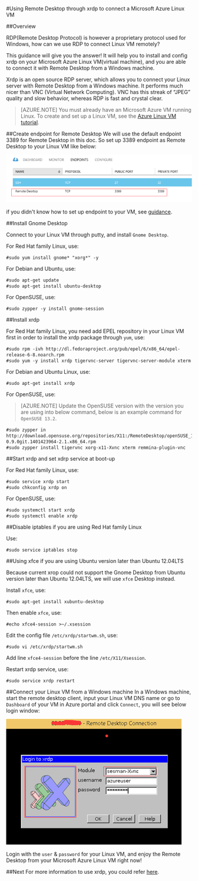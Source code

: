 <properties
	pageTitle="Using Remote Desktop through xrdp to connect a Microsoft Azure Linux VM."
	description="Learn how to Install and Config Remote Desktop on a Microsoft Azure Linux VM."
	services="virtual-machines"
	documentationCenter=""
	authors="SuperScottz"
	manager="timlt"
	editor=""/>

<tags
	ms.service="virtual-machines"
	ms.workload="infrastructure-services"
	ms.tgt_pltfrm="vm-linux"
	ms.devlang="na"
	ms.topic="article"
	ms.date="08/31/2015"
	ms.author="mingzhan"/>


#Using Remote Desktop through xrdp to connect a Microsoft Azure Linux VM

##Overview

RDP(Remote Desktop Protocol) is however a proprietary protocol used for Windows, how can we use RDP to connect Linux VM remotely?

This guidance will give you the answer! It will help you to install and config xrdp on your Microsoft Azure Linux VM(virtual machine), and you are able to connect it with Remote Desktop from a Windows machine.

Xrdp is an open source RDP server, which allows you to connect your Linux server with Remote Desktop from a Windows machine. It performs much nicer than VNC (Virtual Network Computing). VNC has this streak of “JPEG” quality and slow behavior, whereas RDP is fast and crystal clear.
 

> [AZURE.NOTE] You must already have an Microsoft Azure VM running Linux. To create and set up a Linux VM, see the [Azure Linux VM tutorial](virtual-machines-linux-tutorial.md).


##Create endpoint for Remote Desktop
We will use the default endpoint 3389 for Remote Desktop in this doc. So set up 3389 endpoint as Remote Desktop to your Linux VM like below:


![image](./media/virtual-machines-linux-remote-desktop/no1.png)


if you didn't know how to set up endpoint to your VM, see [guidance](virtual-machines-set-up-endpoints.md).


##Install Gnome Desktop

Connect to your Linux VM through putty, and install `Gnome Desktop`.

For Red Hat family Linux, use:

	#sudo yum install gnome* "xorg*" -y

For Debian and Ubuntu, use:

	#sudo apt-get update
	#sudo apt-get install ubuntu-desktop


For OpenSUSE, use:

	#sudo zypper -y install gnome-session


##Install xrdp

For Red Hat family Linux, you need add EPEL repository in your Linux VM first in order to install the xrdp package through `yum`, use:

	#sudo rpm -ivh http://dl.fedoraproject.org/pub/epel/6/x86_64/epel-release-6-8.noarch.rpm
	#sudo yum -y install xrdp tigervnc-server tigervnc-server-module xterm

For Debian and Ubuntu Linux, use:

	#sudo apt-get install xrdp


For OpenSUSE, use:

> [AZURE.NOTE] Update the OpenSUSE version with the version you are using into below command, below is an example command for `OpenSUSE 13.2`.

	#sudo zypper in http://download.opensuse.org/repositories/X11:/RemoteDesktop/openSUSE_13.2/x86_64/xrdp-0.9.0git.1401423964-2.1.x86_64.rpm
    #sudo zypper install tigervnc xorg-x11-Xvnc xterm remmina-plugin-vnc


##Start xrdp and set xdrp service at boot-up

For Red Hat family Linux, use:

	#sudo service xrdp start
	#sudo chkconfig xrdp on


For OpenSUSE, use:

	#sudo systemctl start xrdp
	#sudo systemctl enable xrdp
 

##Disable iptables if you are using Red Hat family Linux 

Use:

	#sudo service iptables stop


##Using xfce if you are using Ubuntu version later than Ubuntu 12.04LTS

Because current xrop could not support the Gnome Desktop from Ubuntu version later than Ubuntu 12.04LTS, we will use `xfce` Desktop instead.

Install `xfce`, use:

    #sudo apt-get install xubuntu-desktop

Then enable `xfce`, use:
    
    #echo xfce4-session >~/.xsession

Edit the config file `/etc/xrdp/startwm.sh`, use:

    #sudo vi /etc/xrdp/startwm.sh   

Add line `xfce4-session` before the line `/etc/X11/Xsession`.

Restart xrdp service, use:

    #sudo service xrdp restart


##Connect your Linux VM from a Windows machine
In a Windows machine, start the remote desktop client, input your Linux VM DNS name or go to `Dashboard` of your VM in Azure portal and click `Connect`, you will see below login window:

![image](./media/virtual-machines-linux-remote-desktop/no2.png)

Login with the `user` & `password` for your Linux VM, and enjoy the Remote Desktop from your Microsoft Azure Linux VM right now!


##Next
For more information to use xrdp, you could refer [here](http://www.xrdp.org/).





 






